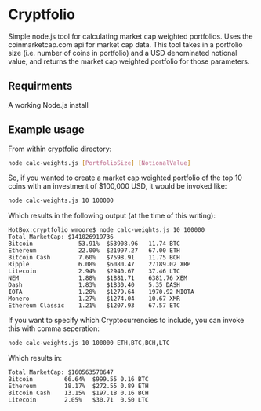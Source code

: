 # Cryptfolio
Simple node.js tool for calculating market cap weighted portfolios.  Uses the coinmarketcap.com api for market cap data. This tool takes in a portfolio size (i.e. number of coins in portfolio) and a USD denominated notional value, and returns the market cap weighted portfolio for those parameters. 

## Requirments
A working Node.js install

## Example usage
From within cryptfolio directory:

```bash
node calc-weights.js [PortfolioSize] [NotionalValue]
```

So, if you wanted to create a market cap weighted portfolio of the top 10 coins with an investment of $100,000 USD, it would be invoked like:

```bash
node calc-weights.js 10 100000
```

Which results in the following output (at the time of this writing):

```
HotBox:cryptfolio wmoore$ node calc-weights.js 10 100000
Total MarketCap: $141026919736
Bitcoin         	53.91%	$53908.96	11.74 BTC
Ethereum        	22.00%	$21997.27	67.00 ETH
Bitcoin Cash    	7.60%	$7598.91 	11.75 BCH
Ripple          	6.08%	$6080.47 	27189.02 XRP
Litecoin        	2.94%	$2940.67 	37.46 LTC
NEM             	1.88%	$1881.71 	6381.76 XEM
Dash            	1.83%	$1830.40 	5.35 DASH
IOTA            	1.28%	$1279.64 	1970.92 MIOTA
Monero          	1.27%	$1274.04 	10.67 XMR
Ethereum Classic	1.21%	$1207.93 	67.57 ETC
```

If you want to specify which Cryptocurrencies to include, you can invoke this with comma seperation:

```bash
node calc-weights.js 10 100000 ETH,BTC,BCH,LTC
```

Which results in:

```
Total MarketCap: $160563578647
Bitcoin         66.64%  $999.55 0.16 BTC
Ethereum        18.17%  $272.55 0.89 ETH
Bitcoin Cash    13.15%  $197.18 0.16 BCH
Litecoin        2.05%   $30.71  0.50 LTC
```